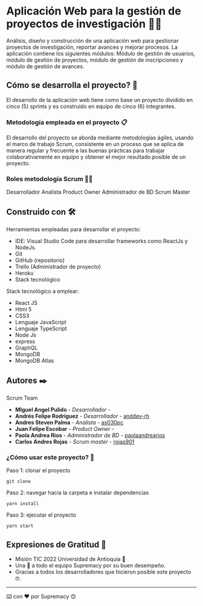 # Aplicación Web para la gestión de proyectos de investigación 🧑‍🔬

Análisis, diseño y construcción de una aplicación web para gestionar proyectos de investigación, reportar avances y mejorar procesos. La aplicación contiene los siguientes módulos: Módulo de gestión de usuarios, módulo de gestión de proyectos, módulo de gestión de inscripciones y módulo de gestión de avances.

## Cómo se desarrolla el proyecto? 🚀

El desarrollo de la aplicación web tiene como base un proyecto dividido en cinco (5) sprints y es construido en equipo de cinco (6) integrantes.

### Metodología empleada en el proyecto 📋

El desarrollo del proyecto se aborda mediante metodologías ágiles, usando el marco de trabajo Scrum, consistente en un proceso que se aplica de
manera regular y frecuente a las buenas prácticas para trabajar colaborativamente en equipo y obtener el mejor resultado posible de un proyecto.

### Roles metodología Scrum 👨‍💻

Desarrollador
Analista
Product Owner
Administrador de BD
Scrum Master

## Construido con 🛠️

Herramientas empleadas para desarrollar el proyecto:

- IDE: Visual Studio Code para desarrollar frameworks como ReactJs y NodeJs.
- Git
- GitHub (repositorio)
- Trello (Administrador de proyecto)
- Heroku
- Stack tecnológico

Stack tecnológico a emplear:

- React JS
- Html 5
- CSS3
- Lenguaje JavaScript
- Lenguaje TypeScript
- Node Js
- express
- GraphQL
- MongoDB
- MongoDB Atlas

## Autores ✒️

Scrum Team

- **MIguel Angel Pulido** - _Desarrollador_ - []()
- **Andrés Felipe Rodriguez** - _Desarrollador_ - [anddev-rh](https://github.com/anddev-rh)
- **Andres Steven Palma** - _Analista_ - [as030pc](https://github.com/as030pc)
- **Juan Felipe Escobar** - _Product Owner_ - []()
- **Paola Andrea Ríos** - _Administrador de BD_ - [paolaandrearios](https://github.com/paolaandrearios)
- **Carlos Andres Rojas** - _Scrum master_ - [rojas901](https://github.com/rojas901)

### ¿Cómo usar este proyecto? 🤔

Paso 1: clonar el proyecto

`git clone `

Paso 2: navegar hacia la carpeta e instalar dependencias

`yarn install`

Paso 3: ejecutar el proyecto

`yarn start`

## Expresiones de Gratitud 🎁

- Misión TIC 2022 Universidad de Antioquia 📢
- Una 🍺 a todo el equipo Supremacy por su buen desempeño.
- Gracias a todos los desarrolladores que hicieron posible este proyecto 🤓.

---

⌨️ con ❤️ por Supremacy 😊
